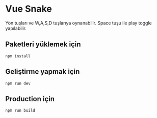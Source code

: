 # Vue Snake

Yön tuşları ve W,A,S,D tuşlarıya oynanabilir. Space tuşu ile play toggle yapılabilir.

## Paketleri yüklemek için
```
npm install
```

## Geliştirme yapmak için
```
npm run dev
```

## Production için
```
npm run build
```
